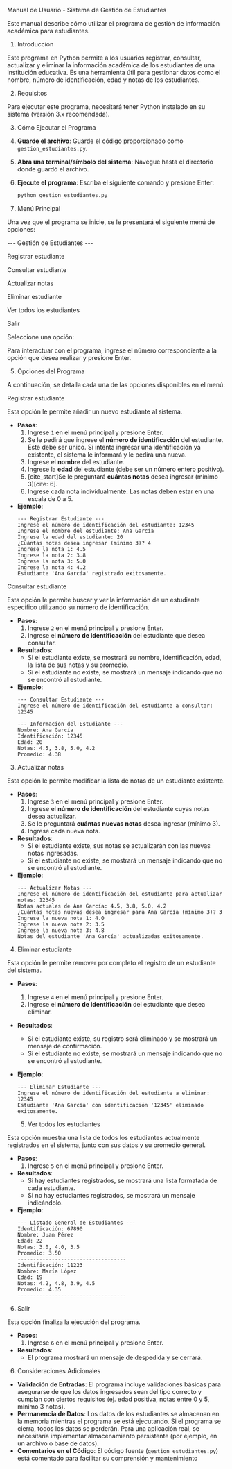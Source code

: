  Manual de Usuario - Sistema de Gestión de Estudiantes

Este manual describe cómo utilizar el programa de gestión de información académica para estudiantes.

 1. Introducción

Este programa en Python permite a los usuarios registrar, consultar, actualizar y eliminar la información académica de los estudiantes de una institución educativa. Es una herramienta útil para gestionar datos como el nombre, número de identificación, edad y notas de los estudiantes.

 2. Requisitos

Para ejecutar este programa, necesitará tener Python instalado en su sistema (versión 3.x recomendada).

 3. Cómo Ejecutar el Programa

1.  **Guarde el archivo**: Guarde el código proporcionado como `gestion_estudiantes.py`.
2.  **Abra una terminal/símbolo del sistema**: Navegue hasta el directorio donde guardó el archivo.
3.  **Ejecute el programa**: Escriba el siguiente comando y presione Enter:
    ```bash
    python gestion_estudiantes.py
    ```

 4. Menú Principal

Una vez que el programa se inicie, se le presentará el siguiente menú de opciones:

--- Gestión de Estudiantes ---

Registrar estudiante

Consultar estudiante

Actualizar notas

Eliminar estudiante

Ver todos los estudiantes

Salir

Seleccione una opción:


Para interactuar con el programa, ingrese el número correspondiente a la opción que desea realizar y presione Enter.

 5. Opciones del Programa

A continuación, se detalla cada una de las opciones disponibles en el menú:

Registrar estudiante

Esta opción le permite añadir un nuevo estudiante al sistema.

* **Pasos**:
    1.  Ingrese `1` en el menú principal y presione Enter.
    2.  Se le pedirá que ingrese el **número de identificación** del estudiante. Este debe ser único. Si intenta ingresar una identificación ya existente, el sistema le informará y le pedirá una nueva.
    3.  Ingrese el **nombre** del estudiante.
    4.  Ingrese la **edad** del estudiante (debe ser un número entero positivo).
    5.  [cite_start]Se le preguntará **cuántas notas** desea ingresar (mínimo 3)[cite: 6].
    6.  Ingrese cada nota individualmente. Las notas deben estar en una escala de 0 a 5.
* **Ejemplo**:
    ```
    --- Registrar Estudiante ---
    Ingrese el número de identificación del estudiante: 12345
    Ingrese el nombre del estudiante: Ana García
    Ingrese la edad del estudiante: 20
    ¿Cuántas notas desea ingresar (mínimo 3)? 4
    Ingrese la nota 1: 4.5
    Ingrese la nota 2: 3.8
    Ingrese la nota 3: 5.0
    Ingrese la nota 4: 4.2
    Estudiante 'Ana García' registrado exitosamente.
    ```

 Consultar estudiante

Esta opción le permite buscar y ver la información de un estudiante específico utilizando su número de identificación.

* **Pasos**:
    1.  Ingrese `2` en el menú principal y presione Enter.
    2.  Ingrese el **número de identificación** del estudiante que desea consultar.
* **Resultados**:
    * Si el estudiante existe, se mostrará su nombre, identificación, edad, la lista de sus notas y su promedio.
    * Si el estudiante no existe, se mostrará un mensaje indicando que no se encontró al estudiante.
* **Ejemplo**:
    ```
    --- Consultar Estudiante ---
    Ingrese el número de identificación del estudiante a consultar: 12345

    --- Información del Estudiante ---
    Nombre: Ana García
    Identificación: 12345
    Edad: 20
    Notas: 4.5, 3.8, 5.0, 4.2
    Promedio: 4.38
    ```

 3. Actualizar notas

Esta opción le permite modificar la lista de notas de un estudiante existente.

* **Pasos**:
    1.  Ingrese `3` en el menú principal y presione Enter.
    2.  Ingrese el **número de identificación** del estudiante cuyas notas desea actualizar.
    3.  Se le preguntará **cuántas nuevas notas** desea ingresar (mínimo 3).
    4.  Ingrese cada nueva nota.
* **Resultados**:
    * Si el estudiante existe, sus notas se actualizarán con las nuevas notas ingresadas.
    * Si el estudiante no existe, se mostrará un mensaje indicando que no se encontró al estudiante.
* **Ejemplo**:
    ```
    --- Actualizar Notas ---
    Ingrese el número de identificación del estudiante para actualizar notas: 12345
    Notas actuales de Ana García: 4.5, 3.8, 5.0, 4.2
    ¿Cuántas notas nuevas desea ingresar para Ana García (mínimo 3)? 3
    Ingrese la nueva nota 1: 4.0
    Ingrese la nueva nota 2: 3.5
    Ingrese la nueva nota 3: 4.8
    Notas del estudiante 'Ana García' actualizadas exitosamente.
    ```

 4. Eliminar estudiante

Esta opción le permite remover por completo el registro de un estudiante del sistema.

* **Pasos**:
    1.  Ingrese `4` en el menú principal y presione Enter.
    2.  Ingrese el **número de identificación** del estudiante que desea eliminar.
* **Resultados**:
    * Si el estudiante existe, su registro será eliminado y se mostrará un mensaje de confirmación.
    * Si el estudiante no existe, se mostrará un mensaje indicando que no se encontró al estudiante.
* **Ejemplo**:
    ```
    --- Eliminar Estudiante ---
    Ingrese el número de identificación del estudiante a eliminar: 12345
    Estudiante 'Ana García' con identificación '12345' eliminado exitosamente.
    ```

  5. Ver todos los estudiantes

Esta opción muestra una lista de todos los estudiantes actualmente registrados en el sistema, junto con sus datos y su promedio general.

* **Pasos**:
    1.  Ingrese `5` en el menú principal y presione Enter.
* **Resultados**:
    * Si hay estudiantes registrados, se mostrará una lista formatada de cada estudiante.
    * Si no hay estudiantes registrados, se mostrará un mensaje indicándolo.
* **Ejemplo**:
    ```
    --- Listado General de Estudiantes ---
    Identificación: 67890
    Nombre: Juan Pérez
    Edad: 22
    Notas: 3.0, 4.0, 3.5
    Promedio: 3.50
    -----------------------------------
    Identificación: 11223
    Nombre: María López
    Edad: 19
    Notas: 4.2, 4.8, 3.9, 4.5
    Promedio: 4.35
    -----------------------------------
    ```

 6. Salir

Esta opción finaliza la ejecución del programa.

* **Pasos**:
    1.  Ingrese `6` en el menú principal y presione Enter.
* **Resultados**:
    * El programa mostrará un mensaje de despedida y se cerrará.

 6. Consideraciones Adicionales

* **Validación de Entradas**: El programa incluye validaciones básicas para asegurarse de que los datos ingresados sean del tipo correcto y cumplan con ciertos requisitos (ej. edad positiva, notas entre 0 y 5, mínimo 3 notas).
* **Permanencia de Datos**: Los datos de los estudiantes se almacenan en la memoria mientras el programa se está ejecutando. Si el programa se cierra, todos los datos se perderán. Para una aplicación real, se necesitaría implementar almacenamiento persistente (por ejemplo, en un archivo o base de datos).
* **Comentarios en el Código**: El código fuente (`gestion_estudiantes.py`) está comentado para facilitar su comprensión y mantenimiento 
